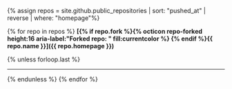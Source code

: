 {% assign repos = site.github.public_repositories | sort: "pushed_at" | reverse | where: "homepage"%}

{% for repo in repos %}
**[{% if repo.fork %}{% octicon repo-forked height:16 aria-label:"Forked repo: " fill:currentcolor %}&nbsp;{% endif %}{{ repo.name }}]({{ repo.homepage }})** 

{% unless forloop.last %}<hr color="silver" size="0.5px">{% endunless %}
{% endfor %}